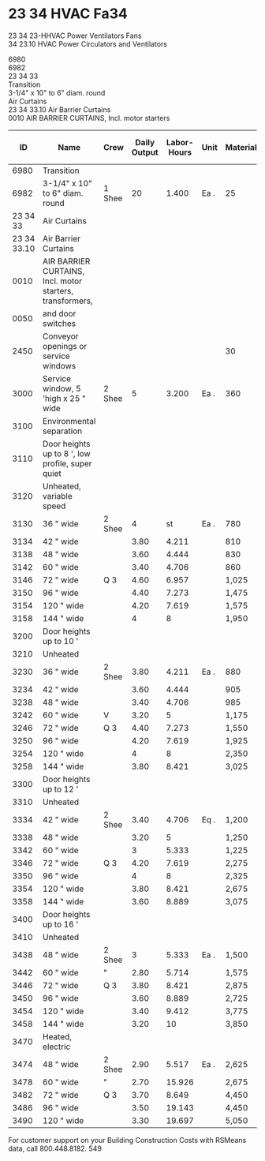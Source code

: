 # 23 34 HVAC Fa34

23 34 23-HHVAC Power Ventilators Fans  
34 23.10 HVAC Power Circulators and Ventilators

6980  
6982  
23 34 33  
Transition  
3-1/4" x 10" to 6" diam. round  
Air Curtains  
23 34 33.10 Air Barrier Curtains  
0010 AIR BARRIER CURTAINS, Incl. motor starters

| ID    | Name                                                                 | Crew   | Daily Output | Labor-Hours | Unit | Material | Labor | Equipment | Total | Total Incl O&P |
|-------|----------------------------------------------------------------------|--------|-------------|-------------|------|----------|-------|-----------|-------|----------------|
| 6980  | Transition                                                           |        |             |             |      |          |       |           |       |                |
| 6982  | 3-1/4" x 10" to 6" diam. round                                       | 1 Shee | 20          | 1.400       | Ea . | 25       | 27    |           | 52    | 68             |
| 23 34 33 | Air Curtains                                                      |        |             |             |      |          |       |           |       |                |
| 23 34 33.10 | Air Barrier Curtains                                           |        |             |             |      |          |       |           |       |                |
| 0010  | AIR BARRIER CURTAINS, Incl. motor starters, transformers,            |        |             |             |      |          |       |           |       |                |
| 0050  | and door switches                                                    |        |             |             |      |          |       |           |       |                |
| 2450  | Conveyor openings or service windows                                 |        |             |             |      | 30       |       |           |       |                |
| 3000  | Service window, 5 'high x 25 " wide                                  | 2 Shee | 5           | 3.200       | Ea . | 360      | 216   |           | 576   | 720            |
| 3100  | Environmental separation                                             |        |             |             |      |          |       |           |       |                |
| 3110  | Door heights up to 8 ', low profile, super quiet                     |        |             |             |      |          |       |           |       |                |
| 3120  | Unheated, variable speed                                             |        |             |             |      |          |       |           |       |                |
| 3130  | 36 " wide                                                            | 2 Shee | 4           | st          | Ea . | 780      | 270   |           | 1,050 | 1,250          |
| 3134  | 42 " wide                                                            |        | 3.80        | 4.211       |      | 810      | 284   |           | 1,094 | 1,325          |
| 3138  | 48 " wide                                                            |        | 3.60        | 4.444       |      | 830      | 300   |           | 1,130 | 1,375          |
| 3142  | 60 " wide                                                            |        | 3.40        | 4.706       |      | 860      | 320   |           | 1,180 | 1,425          |
| 3146  | 72 " wide                                                            | Q 3    | 4.60        | 6.957       |      | 1,025    | 460   |           | 1,485 | 1,825          |
| 3150  | 96 " wide                                                            |        | 4.40        | 7.273       |      | 1,475    | 485   |           | 1,960 | 2,350          |
| 3154  | 120 " wide                                                           |        | 4.20        | 7.619       |      | 1,575    | 505   |           | 2,080 | 2,475          |
| 3158  | 144 " wide                                                           |        | 4           | 8           |      | 1,950    | 530   |           | 2,480 | 2,925          |
| 3200  | Door heights up to 10 '                                              |        |             |             |      |          |       |           |       |                |
| 3210  | Unheated                                                             |        |             |             |      |          |       |           |       |                |
| 3230  | 36 " wide                                                            | 2 Shee | 3.80        | 4.211       | Ea . | 880      | 284   |           | 1,164 | 1,400          |
| 3234  | 42 " wide                                                            |        | 3.60        | 4.444       |      | 905      | 300   |           | 1,205 | 1,450          |
| 3238  | 48 " wide                                                            |        | 3.40        | 4.706       |      | 985      | 320   |           | 1,305 | 1,550          |
| 3242  | 60 " wide                                                            | V      | 3.20        | 5           |      | 1,175    | 340   |           | 1,515 | 1,800          |
| 3246  | 72 " wide                                                            | Q 3    | 4.40        | 7.273       |      | 1,550    | 485   |           | 2,035 | 2,450          |
| 3250  | 96 " wide                                                            |        | 4.20        | 7.619       |      | 1,925    | 505   |           | 2,430 | 2,850          |
| 3254  | 120 " wide                                                           |        | 4           | 8           |      | 2,350    | 530   |           | 2,880 | 3,375          |
| 3258  | 144 " wide                                                           |        | 3.80        | 8.421       |      | 3,025    | 560   |           | 3,585 | 4,150          |
| 3300  | Door heights up to 12 '                                              |        |             |             |      |          |       |           |       |                |
| 3310  | Unheated                                                             |        |             |             |      |          |       |           |       |                |
| 3334  | 42 " wide                                                            | 2 Shee | 3.40        | 4.706       | Eq . | 1,200    | 320   |           | 1,520 | 1,800          |
| 3338  | 48 " wide                                                            |        | 3.20        | 5           |      | 1,250    | 340   |           | 1,590 | 1,900          |
| 3342  | 60 " wide                                                            |        | 3           | 5.333       |      | 1,225    | 360   |           | 1,585 | 1,900          |
| 3346  | 72 " wide                                                            | Q 3    | 4.20        | 7.619       |      | 2,275    | 505   |           | 2,780 | 3,250          |
| 3350  | 96 " wide                                                            |        | 4           | 8           |      | 2,325    | 530   |           | 2,855 | 3,350          |
| 3354  | 120 " wide                                                           |        | 3.80        | 8.421       |      | 2,675    | 560   |           | 3,235 | 3,775          |
| 3358  | 144 " wide                                                           |        | 3.60        | 8.889       |      | 3,075    | 590   |           | 3,665 | 4,250          |
| 3400  | Door heights up to 16 '                                              |        |             |             |      |          |       |           |       |                |
| 3410  | Unheated                                                             |        |             |             |      |          |       |           |       |                |
| 3438  | 48 " wide                                                            | 2 Shee | 3           | 5.333       | Ea . | 1,500    | 360   |           | 1,860 | 2,200          |
| 3442  | 60 " wide                                                            | "      | 2.80        | 5.714       |      | 1,575    | 385   |           | 1,960 | 2,300          |
| 3446  | 72 " wide                                                            | Q 3    | 3.80        | 8.421       |      | 2,875    | 560   |           | 3,435 | 4,000          |
| 3450  | 96 " wide                                                            |        | 3.60        | 8.889       |      | 2,725    | 590   |           | 3,315 | 3,875          |
| 3454  | 120 " wide                                                           |        | 3.40        | 9.412       |      | 3,775    | 625   |           | 4,400 | 5,100          |
| 3458  | 144 " wide                                                           |        | 3.20        | 10          |      | 3,850    | 665   |           | 4,515 | 5,225          |
| 3470  | Heated, electric                                                     |        |             |             |      |          |       |           |       |                |
| 3474  | 48 " wide                                                            | 2 Shee | 2.90        | 5.517       | Ea . | 2,625    | 375   |           | 3,000 | 3,425          |
| 3478  | 60 " wide                                                            | "      | 2.70        | 15.926      |      | 2,675    | 400   |           | 3,075 | 3,550          |
| 3482  | 72 " wide                                                            | Q 3    | 3.70        | 8.649       |      | 4,450    | 575   |           | 5,025 | 5,725          |
| 3486  | 96 " wide                                                            |        | 3.50        | 19.143      |      | 4,450    | 605   |           | 5,055 | 5,775          |
| 3490  | 120 " wide                                                           |        | 3.30        | 19.697      |      | 5,050    | 645   |           | 5,695 | 6,500          |

For customer support on your Building Construction Costs with RSMeans data, call 800.448.8182. 549